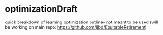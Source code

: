 # optimizationDraft
 quick breakdown of learning optimization outline- not meant to be used (will be working on main repo: https://github.com/ijbd/EquitableRetirement)
